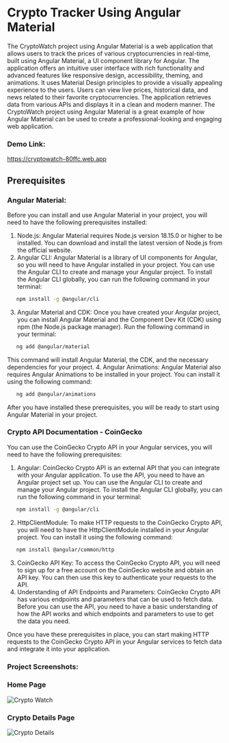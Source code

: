 # Crypto Tracker Using Angular Material
The CryptoWatch project using Angular Material is a web application that allows users to track the prices of various cryptocurrencies in real-time, built using Angular Material, a UI component library for Angular. The application offers an intuitive user interface with rich functionality and advanced features like responsive design, accessibility, theming, and animations. It uses Material Design principles to provide a visually appealing experience to the users. Users can view live prices, historical data, and news related to their favorite cryptocurrencies. The application retrieves data from various APIs and displays it in a clean and modern manner. The CryptoWatch project using Angular Material is a great example of how Angular Material can be used to create a professional-looking and engaging web application.
### Demo Link:
https://cryptowatch-80ffc.web.app
## Prerequisites
### Angular Material:
Before you can install and use Angular Material in your project, you will need to have the following prerequisites installed:
1. Node.js: Angular Material requires Node.js version 18.15.0 or higher to be installed. You can download and install the latest version of Node.js from the official website.
2. Angular CLI: Angular Material is a library of UI components for Angular, so you will need to have Angular installed in your project. You can use the Angular CLI to create and manage your Angular project. To install the Angular CLI globally, you can run the following command in your terminal:
 ```bash
    npm install -g @angular/cli
 ```
 3. Angular Material and CDK: Once you have created your Angular project, you can install Angular Material and the Component Dev Kit (CDK) using npm (the Node.js package manager). Run the following command in your terminal:
 ```bash
    ng add @angular/material
 ```
This command will install Angular Material, the CDK, and the necessary dependencies for your project.
4. Angular Animations: Angular Material also requires Angular Animations to be installed in your project. You can install it using the following command:
 ```bash
    ng add @angular/animations
 ```
After you have installed these prerequisites, you will be ready to start using Angular Material in your project.
### Crypto API Documentation - CoinGecko
You can use the CoinGecko Crypto API in your Angular services, you will need to have the following prerequisites:
1. Angular: CoinGecko Crypto API is an external API that you can integrate with your Angular application. To use the API, you need to have an Angular project set up. You can use the Angular CLI to create and manage your Angular project. To install the Angular CLI globally, you can run the following command in your terminal:
 ```bash
    npm install -g @angular/cli
 ```
 2. HttpClientModule: To make HTTP requests to the CoinGecko Crypto API, you will need to have the HttpClientModule installed in your Angular project. You can install it using the following command:
```bash
   npm install @angular/common/http
```
3. CoinGecko API Key: To access the CoinGecko Crypto API, you will need to sign up for a free account on the CoinGecko website and obtain an API key. You can then use this key to authenticate your requests to the API.
4. Understanding of API Endpoints and Parameters: CoinGecko Crypto API has various endpoints and parameters that can be used to fetch data. Before you can use the API, you need to have a basic understanding of how the API works and which endpoints and parameters to use to get the data you need.

Once you have these prerequisites in place, you can start making HTTP requests to the CoinGecko Crypto API in your Angular services to fetch data and integrate it into your application.
### Project Screenshots:
### Home Page
![Crypto Watch](https://user-images.githubusercontent.com/114358610/224549615-86f8bfe1-ab4a-4d7b-99d9-4c67b670c77d.jpg)
### Crypto Details Page
![Crypto Details](https://user-images.githubusercontent.com/114358610/224549631-89a4b29d-dc24-4c35-8b15-ae4b0438b910.jpg)

